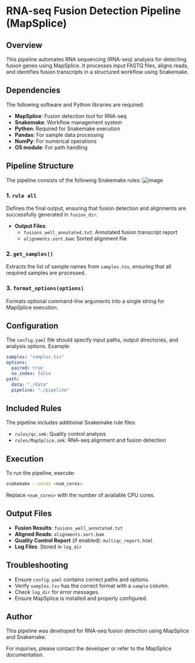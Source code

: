 # RNA-seq Fusion Detection Pipeline (MapSplice)

## Overview
This pipeline automates RNA sequencing (RNA-seq) analysis for detecting fusion genes using MapSplice. It processes input FASTQ files, aligns reads, and identifies fusion transcripts in a structured workflow using Snakemake.

## Dependencies
The following software and Python libraries are required:

- **MapSplice**: Fusion detection tool for RNA-seq
- **Snakemake**: Workflow management system
- **Python**: Required for Snakemake execution
- **Pandas**: For sample data processing
- **NumPy**: For numerical operations
- **OS module**: For path handling

## Pipeline Structure
The pipeline consists of the following Snakemake rules:
![image](https://github.com/user-attachments/assets/a29540c0-2a76-4db9-8657-0d44283038f6)

### 1. `rule all`
Defines the final output, ensuring that fusion detection and alignments are successfully generated in `fusion_dir`.
- **Output Files**:
  - `fusions_well_annotated.txt`: Annotated fusion transcript report
  - `alignments.sort.bam`: Sorted alignment file

### 2. `get_samples()`
Extracts the list of sample names from `samples.tsv`, ensuring that all required samples are processed.

### 3. `format_options(options)`
Formats optional command-line arguments into a single string for MapSplice execution.

## Configuration
The `config.yaml` file should specify input paths, output directories, and analysis options. Example:

```yaml
samples: "samples.tsv"
options:
  paired: true
  no_index: false
path:
  data: "./data"
  pipeline: "./pipeline"
```

## Included Rules
The pipeline includes additional Snakemake rule files:
- `rules/qc.smk`: Quality control analysis
- `rules/MapSplice.smk`: RNA-seq alignment and fusion detection

## Execution
To run the pipeline, execute:
```bash
snakemake --cores <num_cores>
```
Replace `<num_cores>` with the number of available CPU cores.

## Output Files
- **Fusion Results**: `fusions_well_annotated.txt`
- **Aligned Reads**: `alignments.sort.bam`
- **Quality Control Report** (if enabled): `multiqc_report.html`
- **Log Files**: Stored in `log_dir`

## Troubleshooting
- Ensure `config.yaml` contains correct paths and options.
- Verify `samples.tsv` has the correct format with a `sample` column.
- Check `log_dir` for error messages.
- Ensure MapSplice is installed and properly configured.

## Author
This pipeline was developed for RNA-seq fusion detection using MapSplice and Snakemake.

For inquiries, please contact the developer or refer to the MapSplice documentation.

